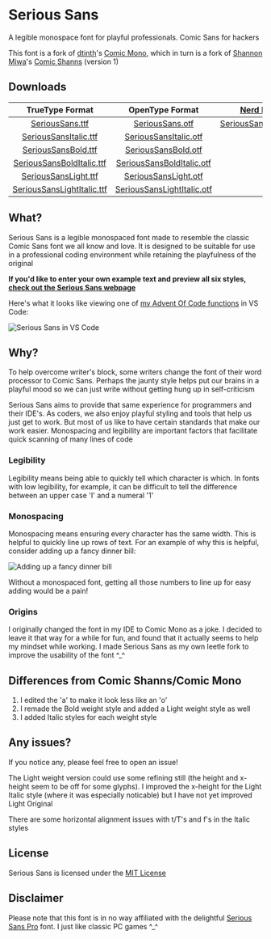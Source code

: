 # Serious Sans

A legible monospace font for playful professionals. Comic Sans for hackers

This font is a fork of [dtinth](https://github.com/dtinth)'s [Comic Mono](https://github.com/dtinth/comic-mono-font), which in turn is a fork of [Shannon Miwa](https://github.com/shannpersand)'s [Comic Shanns](https://github.com/shannpersand/comic-shanns) (version 1)

## Downloads

|                                                 TrueType Format                                                 |                                                 OpenType Format                                                 |                              [Nerd Font](https://www.nerdfonts.com/)                              |
| :-------------------------------------------------------------------------------------------------------------: | :-------------------------------------------------------------------------------------------------------------: | :-----------------------------------------------------------------------------------------------: |
|            [SeriousSans.ttf](https://kaBeech.github.io/serious-sans/SeriousSans/ttf/SeriousSans.ttf)            |            [SeriousSans.otf](https://kaBeech.github.io/serious-sans/SeriousSans/otf/SeriousSans.otf)            | [SeriousSansNerd.otf](https://kaBeech.github.io/serious-sans/SeriousSans/otf/SeriousSansNerd.otf) |
|      [SeriousSansItalic.ttf](https://kaBeech.github.io/serious-sans/SeriousSans/ttf/SeriousSansItalic.ttf)      |      [SeriousSansItalic.otf](https://kaBeech.github.io/serious-sans/SeriousSans/otf/SeriousSansItalic.otf)      |
|        [SeriousSansBold.ttf](https://kaBeech.github.io/serious-sans/SeriousSans/ttf/SeriousSansBold.ttf)        |        [SeriousSansBold.otf](https://kaBeech.github.io/serious-sans/SeriousSans/otf/SeriousSansBold.otf)        |
|  [SeriousSansBoldItalic.ttf](https://kaBeech.github.io/serious-sans/SeriousSans/ttf/SeriousSansBoldItalic.ttf)  |  [SeriousSansBoldItalic.otf](https://kaBeech.github.io/serious-sans/SeriousSans/otf/SeriousSansBoldItalic.otf)  |
|       [SeriousSansLight.ttf](https://kaBeech.github.io/serious-sans/SeriousSans/ttf/SeriousSansLight.ttf)       |       [SeriousSansLight.otf](https://kaBeech.github.io/serious-sans/SeriousSans/otf/SeriousSansLight.otf)       |
| [SeriousSansLightItalic.ttf](https://kaBeech.github.io/serious-sans/SeriousSans/ttf/SeriousSansLightItalic.ttf) | [SeriousSansLightItalic.otf](https://kaBeech.github.io/serious-sans/SeriousSans/otf/SeriousSansLightItalic.otf) |

## What?

Serious Sans is a legible monospaced font made to resemble the classic Comic Sans font we all know and love. It is designed to be suitable for use in a professional coding environment while retaining the playfulness of the original

**If you'd like to enter your own example text and preview all six styles, [check out the Serious Sans webpage](https://kaBeech.github.io/serious-sans)**

Here's what it looks like viewing one of [my Advent Of Code functions](https://github.com/kaBeech/Advent-Of-Code) in VS Code:

![Serious Sans in VS Code](https://kaBeech.github.io/serious-sans/vscExample.png "Serious Sans in VS Code")

## Why?

To help overcome writer's block, some writers change the font of their word processor to Comic Sans. Perhaps the jaunty style helps put our brains in a playful mood so we can just write without getting hung up in self-criticism

Serious Sans aims to provide that same experience for programmers and their IDE's. As coders, we also enjoy playful styling and tools that help us just get to work. But most of us like to have certain standards that make our work easier. Monospacing and legibility are important factors that facilitate quick scanning of many lines of code

### Legibility

Legibility means being able to quickly tell which character is which. In fonts with low legibility, for example, it can be difficult to tell the difference between an upper case 'I' and a numeral '1'

### Monospacing

Monospacing means ensuring every character has the same width. This is helpful to quickly line up rows of text. For an example of why this is helpful, consider adding up a fancy dinner bill:

![Adding up a fancy dinner bill](https://kaBeech.github.io/serious-sans/fancyDinner.png "Adding up a fancy dinner bill")

Without a monospaced font, getting all those numbers to line up for easy adding would be a pain!

### Origins

I originally changed the font in my IDE to Comic Mono as a joke. I decided to leave it that way for a while for fun, and found that it actually seems to help my mindset while working. I made Serious Sans as my own leetle fork to improve the usability of the font ^\_^

## Differences from Comic Shanns/Comic Mono

1. I edited the 'a' to make it look less like an 'o'
2. I remade the Bold weight style and added a Light weight style as well
3. I added Italic styles for each weight style

## Any issues?

If you notice any, please feel free to open an issue!

The Light weight version could use some refining still (the height
and x-height seem to be off for some glyphs). I improved the x-height
for the Light Italic style (where it was especially noticable) but I
have not yet improved Light Original

There are some horizontal alignment issues with t/T's and f's in the Italic styles

## License

Serious Sans is licensed under the [MIT License](LICENSE)

## Disclaimer

Please note that this font is in no way affiliated with the delightful [Serious Sans Pro](https://www.myfonts.com/collections/serious-sans-pro-font-ogentroost) font. I just like classic PC games ^\_^
